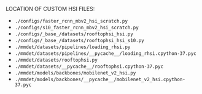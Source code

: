 LOCATION OF CUSTOM HSI FILES:
- `./configs/faster_rcnn_mbv2_hsi_scratch.py`
- `./configs/s10_faster_rcnn_mbv2_hsi_scratch.py`
- `./configs/_base_/datasets/rooftophsi_hsi.py`
- `./configs/_base_/datasets/rooftophsi_hsi_s10.py`
- `./mmdet/datasets/pipelines/loading_rhsi.py`
- `./mmdet/datasets/pipelines/__pycache__/loading_rhsi.cpython-37.pyc`
- `./mmdet/datasets/rooftophsi.py`
- `./mmdet/datasets/__pycache__/rooftophsi.cpython-37.pyc`
- `./mmdet/models/backbones/mobilenet_v2_hsi.py`
- `./mmdet/models/backbones/__pycache__/mobilenet_v2_hsi.cpython-37.pyc`
